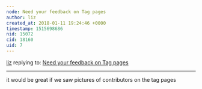 ```yaml
---
node: Need your feedback on Tag pages
author: liz
created_at: 2018-01-11 19:24:46 +0000
timestamp: 1515698686
nid: 15072
cid: 18160
uid: 7
---
```




[liz](../profile/liz) replying to: [Need your feedback on Tag pages](../notes/tommystyles/10-20-2017/need-your-feedback-on-tag-pages)

----
it would be great if we saw pictures of contributors on the tag pages

